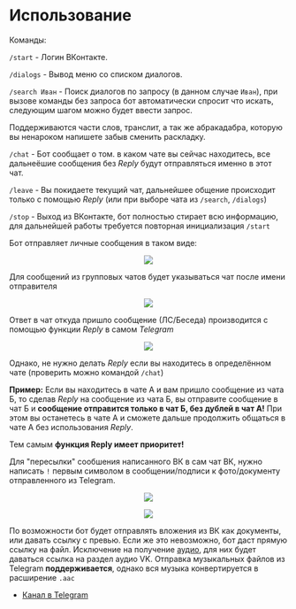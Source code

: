 # Использование

Команды:

`/start` - Логин ВКонтакте.

`/dialogs` - Вывод меню со списком диалогов.

`/search Иван` - Поиск диалогов по запросу (в данном случае `Иван`), при вызове команды без запроса бот автоматически спросит что искать, следующим шагом можно будет ввести запрос. 

Поддерживаются части слов, транслит, а так же абракадабра, которую вы ненароком напишете забыв сменить раскладку. 

`/chat` - Бот сообщает о том. в каком чате вы сейчас находитесь, все дальнеёшие сообщения без _Reply_ будут отправляться именно в этот чат.

`/leave` - Вы покидаете текущий чат, дальнейшее общение происходит только с помощью _Reply_ (или при выборе чата из `/search`, `/dialogs`)

`/stop` - Выход из ВКонтакте, бот полностью стирает всю информацию, для дальнейшей работы требуется повторная инициализация `/start`

Бот отправляет личные сообщения в таком виде:

<p align="center"><img src ="/tgvkbot/assets/rsz_privatemessage.jpg" /></p>

Для сообщений из групповых чатов будет указываться чат после имени отправителя

<p align="center"><img src ="/tgvkbot/rsz_groupmessage.jpg" /></p>

Ответ в чат откуда пришло сообщение (ЛС/Беседа) производится с помощью функции _Reply_ в самом _Telegram_

<p align="center"><img src ="/tgvkbot/rsz_reply.jpg" /></p>

Однако, не нужно делать _Reply_ если вы находитесь в определённом чате (проверить можно командой `/chat`)

**Пример:** Если вы находитесь в чате А и вам пришло сообщение из чата Б, то сделав _Reply_ на сообщение из чата Б, вы отправите сообщение в чат Б и **сообщение отправится только в чат Б, без дублей в чат А!** При этом вы останетесь в чате А и сможете дальше продолжить общаться в чате А без использования _Reply_. 

Тем самым **функция Reply имеет приоритет!**

Для "пересылки" сообшения написанного ВК в сам чат ВК, нужно написать `!` первым символом в сообщении/подписи к фото/документу отправленного из Telegram.
<p align="center"><img src ="/tgvkbot/assets/rsz_forwardtg.jpg" /></p>
<p align="center"><img src ="/tgvkbot/assets/forwardvk.PNG" /></p>

По возможности бот будет отправлять вложения из ВК как документы, или давать ссылку с превью. Если же это невозможно, бот даст прямую ссылку на файл. Исключение на получение <a href="https://vc.ru/n/vk-music-noapi" target="_blank">аудио</a>, для них будет даваться ссылка на раздел аудио VK. Отправка музыкальных файлов из Telegram **поддерживается**, однако вся музыка конвертируется в расширение `.aac`

- [Канал в Telegram](https://t.me/tg_vk)
